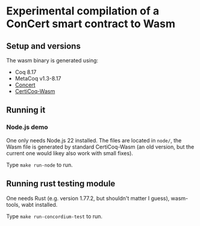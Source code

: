 # Experimental compilation of a ConCert smart contract to Wasm

## Setup and versions
The wasm binary is generated using:
- Coq 8.17
- MetaCoq v1.3-8.17
- [Concert](https://github.com/womeier/ConCert)
- [CertiCoq-Wasm](https://github.com/womeier/certicoqwasm/tree/demo_smartcontracts)

## Running it
### Node.js demo
One only needs Node.js 22 installed. The files are located in `node/`,
the Wasm file is generated by standard CertiCoq-Wasm (an old version, but the current one would likey also work with small fixes).

Type `make run-node` to run.

## Running rust testing module
One needs Rust (e.g. version 1.77.2, but shouldn't matter I guess), wasm-tools, wabt installed.

Type `make run-concordium-test` to run.
